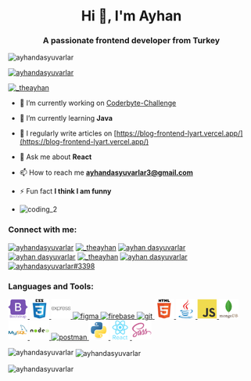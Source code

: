 <h1 align="center">Hi 👋, I'm Ayhan</h1>
<h3 align="center">A passionate frontend developer from Turkey</h3>

<p align="left"> <img src="https://komarev.com/ghpvc/?username=ayhandasyuvarlar&label=Profile%20views&color=0e75b6&style=flat" alt="ayhandasyuvarlar" /> </p>

<p align="left"> <a href="https://github.com/ryo-ma/github-profile-trophy"><img src="https://github-profile-trophy.vercel.app/?username=ayhandasyuvarlar" alt="ayhandasyuvarlar" /></a> </p>

<p align="left"> <a href="https://twitter.com/_theayhan" target="blank"><img src="https://img.shields.io/twitter/follow/_theayhan?logo=twitter&style=for-the-badge" alt="_theayhan" /></a> </p>

- 🔭 I’m currently working on [Coderbyte-Challenge](https://github.com/ayhandasyuvarlar/coderbyte-js-challenge)

- 🌱 I’m currently learning **Java**

- 📝 I regularly write articles on [https://blog-frontend-lyart.vercel.app/](https://blog-frontend-lyart.vercel.app/)

- 💬 Ask me about **React**

- 📫 How to reach me **ayhandasyuvarlar3@gmail.com**

- ⚡ Fun fact **I think I am funny**

- ![coding_2](https://user-images.githubusercontent.com/81258778/190381677-65905110-bed6-48b8-b806-f898b6d089c3.gif)

<h3 align="left">Connect with me:</h3>
<p align="left">
<a href="https://codepen.io/ayhandasyuvarlar" target="blank"><img align="center" src="https://raw.githubusercontent.com/rahuldkjain/github-profile-readme-generator/master/src/images/icons/Social/codepen.svg" alt="ayhandasyuvarlar" height="30" width="40" /></a>
<a href="https://twitter.com/_theayhan" target="blank"><img align="center" src="https://raw.githubusercontent.com/rahuldkjain/github-profile-readme-generator/master/src/images/icons/Social/twitter.svg" alt="_theayhan" height="30" width="40" /></a>
<a href="https://linkedin.com/in/ayhan dasyuvarlar" target="blank"><img align="center" src="https://raw.githubusercontent.com/rahuldkjain/github-profile-readme-generator/master/src/images/icons/Social/linked-in-alt.svg" alt="ayhan dasyuvarlar" height="30" width="40" /></a>
<a href="https://stackoverflow.com/users/ayhan daşyuvarlar" target="blank"><img align="center" src="https://raw.githubusercontent.com/rahuldkjain/github-profile-readme-generator/master/src/images/icons/Social/stack-overflow.svg" alt="ayhan daşyuvarlar" height="30" width="40" /></a>
<a href="https://instagram.com/_theayhan" target="blank"><img align="center" src="https://raw.githubusercontent.com/rahuldkjain/github-profile-readme-generator/master/src/images/icons/Social/instagram.svg" alt="_theayhan" height="30" width="40" /></a>
<a href="https://www.hackerrank.com/ayhan dasyuvarlar" target="blank"><img align="center" src="https://raw.githubusercontent.com/rahuldkjain/github-profile-readme-generator/master/src/images/icons/Social/hackerrank.svg" alt="ayhan dasyuvarlar" height="30" width="40" /></a>
<a href="https://discord.gg/ayhandasyuvarlar#3398" target="blank"><img align="center" src="https://raw.githubusercontent.com/rahuldkjain/github-profile-readme-generator/master/src/images/icons/Social/discord.svg" alt="ayhandasyuvarlar#3398" height="30" width="40" /></a>
</p>


<h3 align="left">Languages and Tools:</h3>
<p align="left"> <a href="https://getbootstrap.com" target="_blank" rel="noreferrer"> <img src="https://raw.githubusercontent.com/devicons/devicon/master/icons/bootstrap/bootstrap-plain-wordmark.svg" alt="bootstrap" width="40" height="40"/> </a> <a href="https://www.w3schools.com/css/" target="_blank" rel="noreferrer"> <img src="https://raw.githubusercontent.com/devicons/devicon/master/icons/css3/css3-original-wordmark.svg" alt="css3" width="40" height="40"/> </a> <a href="https://expressjs.com" target="_blank" rel="noreferrer"> <img src="https://raw.githubusercontent.com/devicons/devicon/master/icons/express/express-original-wordmark.svg" alt="express" width="40" height="40"/> </a> <a href="https://www.figma.com/" target="_blank" rel="noreferrer"> <img src="https://www.vectorlogo.zone/logos/figma/figma-icon.svg" alt="figma" width="40" height="40"/> </a> <a href="https://firebase.google.com/" target="_blank" rel="noreferrer"> <img src="https://www.vectorlogo.zone/logos/firebase/firebase-icon.svg" alt="firebase" width="40" height="40"/> </a> <a href="https://git-scm.com/" target="_blank" rel="noreferrer"> <img src="https://www.vectorlogo.zone/logos/git-scm/git-scm-icon.svg" alt="git" width="40" height="40"/> </a> <a href="https://www.w3.org/html/" target="_blank" rel="noreferrer"> <img src="https://raw.githubusercontent.com/devicons/devicon/master/icons/html5/html5-original-wordmark.svg" alt="html5" width="40" height="40"/> </a> <a href="https://www.java.com" target="_blank" rel="noreferrer"> <img src="https://raw.githubusercontent.com/devicons/devicon/master/icons/java/java-original.svg" alt="java" width="40" height="40"/> </a> <a href="https://developer.mozilla.org/en-US/docs/Web/JavaScript" target="_blank" rel="noreferrer"> <img src="https://raw.githubusercontent.com/devicons/devicon/master/icons/javascript/javascript-original.svg" alt="javascript" width="40" height="40"/> </a> <a href="https://www.mongodb.com/" target="_blank" rel="noreferrer"> <img src="https://raw.githubusercontent.com/devicons/devicon/master/icons/mongodb/mongodb-original-wordmark.svg" alt="mongodb" width="40" height="40"/> </a> <a href="https://www.mysql.com/" target="_blank" rel="noreferrer"> <img src="https://raw.githubusercontent.com/devicons/devicon/master/icons/mysql/mysql-original-wordmark.svg" alt="mysql" width="40" height="40"/> </a> <a href="https://nodejs.org" target="_blank" rel="noreferrer"> <img src="https://raw.githubusercontent.com/devicons/devicon/master/icons/nodejs/nodejs-original-wordmark.svg" alt="nodejs" width="40" height="40"/> </a> <a href="https://postman.com" target="_blank" rel="noreferrer"> <img src="https://www.vectorlogo.zone/logos/getpostman/getpostman-icon.svg" alt="postman" width="40" height="40"/> </a> <a href="https://www.python.org" target="_blank" rel="noreferrer"> <img src="https://raw.githubusercontent.com/devicons/devicon/master/icons/python/python-original.svg" alt="python" width="40" height="40"/> </a> <a href="https://reactjs.org/" target="_blank" rel="noreferrer"> <img src="https://raw.githubusercontent.com/devicons/devicon/master/icons/react/react-original-wordmark.svg" alt="react" width="40" height="40"/> </a> <a href="https://sass-lang.com" target="_blank" rel="noreferrer"> <img src="https://raw.githubusercontent.com/devicons/devicon/master/icons/sass/sass-original.svg" alt="sass" width="40" height="40"/> </a> </p>

<p><img align="left" src="https://github-readme-stats.vercel.app/api/top-langs?username=ayhandasyuvarlar&show_icons=true&locale=en&layout=compact" alt="ayhandasyuvarlar" /></p>

<p>&nbsp;<img align="center" src="https://github-readme-stats.vercel.app/api?username=ayhandasyuvarlar&show_icons=true&locale=en" alt="ayhandasyuvarlar" /></p>

<p><img align="center" src="https://github-readme-streak-stats.herokuapp.com/?user=ayhandasyuvarlar&" alt="ayhandasyuvarlar" /></p>

